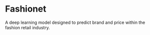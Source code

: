 # Fashionet
A deep learning model designed to predict brand and price within the fashion retail industry.
